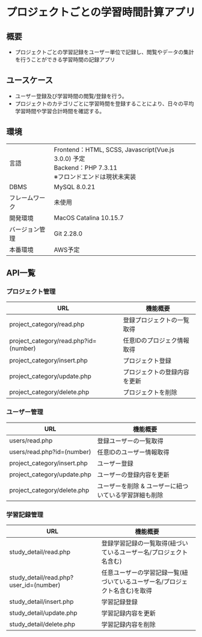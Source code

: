 # プロジェクトごとの学習時間計算アプリ

## 概要
- プロジェクトごとの学習記録をユーザー単位で記録し、閲覧やデータの集計を行うことができる学習時間の記録アプリ

## ユースケース
- ユーザー登録及び学習時間の閲覧/登録を行う。
- プロジェクトのカテゴリごとに学習時間を登録することにより、日々の平均学習時間や学習合計時間を確認する。

## 環境
|||
|--|--|
| 言語 | Frontend：HTML, SCSS, Javascript(Vue.js 3.0.0) 予定 <br>Backend：PHP 7.3.11<br>※フロンドエンドは現状未実装|
| DBMS | MySQL 8.0.21 |
| フレームワーク | 未使用 |
| 開発環境 | MacOS Catalina 10.15.7 |
| バージョン管理 | Git 2.28.0 |
| 本番環境 | AWS予定 |

## API一覧
### プロジェクト管理
|URL|機能概要|
|--|--|
|project_category/read.php| 登録プロジェクトの一覧取得|
|project_category/read.php?id=(number)| 任意IDのプロジェク情報取得|
|project_category/insert.php| プロジェクト登録|
|project_category/update.php| プロジェクトの登録内容を更新|
|project_category/delete.php| プロジェクトを削除|

### ユーザー管理
|URL|機能概要|
|--|--|
|users/read.php| 登録ユーザーの一覧取得|
|users/read.php?id=(number)| 任意IDのユーザー情報取得|
|project_category/insert.php| ユーザー登録|
|project_category/update.php| ユーザーの登録内容を更新|
|project_category/delete.php| ユーザーを削除 & ユーザーに紐ついている学習詳細も削除|

### 学習記録管理
|URL|機能概要|
|--|--|
|study_detail/read.php| 登録学習記録の一覧取得(紐づいているユーザー名/プロジェクト名含む)|
|study_detail/read.php?user_id=(number)| 任意ユーザーの学習記録一覧(紐づいているユーザー名/プロジェクト名含む)を取得|
|study_detail/insert.php| 学習記録登録|
|study_detail/update.php| 学習記録内容を更新|
|study_detail/delete.php| 学習記録内容を削除|